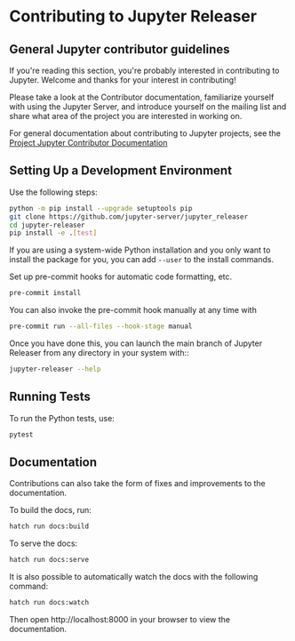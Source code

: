 # Contributing to Jupyter Releaser

## General Jupyter contributor guidelines

If you're reading this section, you're probably interested in contributing to
Jupyter. Welcome and thanks for your interest in contributing!

Please take a look at the Contributor documentation, familiarize yourself with
using the Jupyter Server, and introduce yourself on the mailing list and
share what area of the project you are interested in working on.

For general documentation about contributing to Jupyter projects, see the
[Project Jupyter Contributor Documentation](https://jupyter.readthedocs.io/en/latest/contributing/content-contributor.html)

## Setting Up a Development Environment

Use the following steps:

```bash
python -m pip install --upgrade setuptools pip
git clone https://github.com/jupyter-server/jupyter_releaser
cd jupyter-releaser
pip install -e .[test]
```

If you are using a system-wide Python installation and you only want to install the package for you,
you can add `--user` to the install commands.

Set up pre-commit hooks for automatic code formatting, etc.

```bash
pre-commit install
```

You can also invoke the pre-commit hook manually at any time with

```bash
pre-commit run --all-files --hook-stage manual
```

Once you have done this, you can launch the main branch of Jupyter Releaser
from any directory in your system with::

```bash
jupyter-releaser --help
```

## Running Tests

To run the Python tests, use:

```bash
pytest
```

## Documentation

Contributions can also take the form of fixes and improvements to the documentation.

To build the docs, run:

```bash
hatch run docs:build
```

To serve the docs:

```bash
hatch run docs:serve
```

It is also possible to automatically watch the docs with the following command:

```bash
hatch run docs:watch
```

Then open http://localhost:8000 in your browser to view the documentation.
